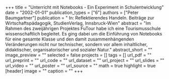 +++
title = "Unterricht mit Notebooks - Ein Experiment in Schulentwicklung"
date = "2002-01-01"
publication_types = ["6"]
authors = ["Peter Baumgartner"]
publication = " In: Reflektierendes Handeln. Beiträge zur Wirtschaftspädagogik, StudienVerlag, Innsbruck-Wien"
abstract = "Im Rahmen des zweijährigen Projektes FuTour habe ich eine Tourismusschule wissenschaftlich begleitet. Es ging dabei um die Einführung von Notebooks für eine gesamte Klasse und den damit zusammenhängenden Veränderungen nicht nur technischer, sondern vor allem inhaltlicher, didaktischer, organisatorischer und sozialer Natur."
abstract_short = ""
image_preview = ""
selected = false
projects = []
tags = []
url_pdf = ""
url_preprint = ""
url_code = ""
url_dataset = ""
url_project = ""
url_slides = ""
url_video = ""
url_poster = ""
url_source = ""
math = true
highlight = true
[header]
image = ""
caption = ""
+++
